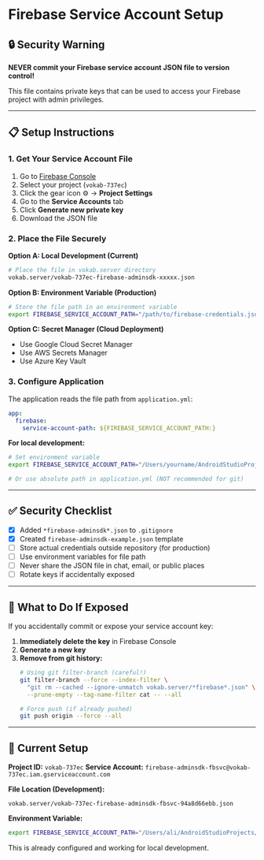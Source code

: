# Firebase Service Account Setup

## 🔒 Security Warning

**NEVER commit your Firebase service account JSON file to version control!**

This file contains private keys that can be used to access your Firebase project with admin privileges.

---

## 📋 Setup Instructions

### 1. Get Your Service Account File

1. Go to [Firebase Console](https://console.firebase.google.com/)
2. Select your project (`vokab-737ec`)
3. Click the gear icon ⚙️ → **Project Settings**
4. Go to the **Service Accounts** tab
5. Click **Generate new private key**
6. Download the JSON file

### 2. Place the File Securely

**Option A: Local Development (Current)**
```bash
# Place the file in vokab.server directory
vokab.server/vokab-737ec-firebase-adminsdk-xxxxx.json
```

**Option B: Environment Variable (Production)**
```bash
# Store the file path in an environment variable
export FIREBASE_SERVICE_ACCOUNT_PATH="/path/to/firebase-credentials.json"
```

**Option C: Secret Manager (Cloud Deployment)**
- Use Google Cloud Secret Manager
- Use AWS Secrets Manager
- Use Azure Key Vault

### 3. Configure Application

The application reads the file path from `application.yml`:

```yaml
app:
  firebase:
    service-account-path: ${FIREBASE_SERVICE_ACCOUNT_PATH:}
```

**For local development:**
```bash
# Set environment variable
export FIREBASE_SERVICE_ACCOUNT_PATH="/Users/yourname/AndroidStudioProjects/Vokab/vokab.server/vokab-737ec-firebase-adminsdk-xxxxx.json"

# Or use absolute path in application.yml (NOT recommended for git)
```

---

## ✅ Security Checklist

- [x] Added `*firebase-adminsdk*.json` to `.gitignore`
- [x] Created `firebase-adminsdk-example.json` template
- [ ] Store actual credentials outside repository (for production)
- [ ] Use environment variables for file path
- [ ] Never share the JSON file in chat, email, or public places
- [ ] Rotate keys if accidentally exposed

---

## 🚨 What to Do If Exposed

If you accidentally commit or expose your service account key:

1. **Immediately delete the key** in Firebase Console
2. **Generate a new key**
3. **Remove from git history:**
   ```bash
   # Using git filter-branch (careful!)
   git filter-branch --force --index-filter \
     "git rm --cached --ignore-unmatch vokab.server/*firebase*.json" \
     --prune-empty --tag-name-filter cat -- --all
   
   # Force push (if already pushed)
   git push origin --force --all
   ```

---

## 📖 Current Setup

**Project ID:** `vokab-737ec`
**Service Account:** `firebase-adminsdk-fbsvc@vokab-737ec.iam.gserviceaccount.com`

**File Location (Development):**
```
vokab.server/vokab-737ec-firebase-adminsdk-fbsvc-94a8d66ebb.json
```

**Environment Variable:**
```bash
export FIREBASE_SERVICE_ACCOUNT_PATH="/Users/ali/AndroidStudioProjects/Vokab/vokab.server/vokab-737ec-firebase-adminsdk-fbsvc-94a8d66ebb.json"
```

This is already configured and working for local development.

